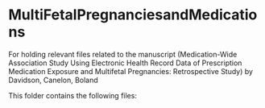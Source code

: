 # MultiFetalPregnanciesandMedications
For holding relevant files related to the manuscript (Medication-Wide Association Study Using Electronic Health Record Data of Prescription Medication Exposure and Multifetal Pregnancies: Retrospective Study) by Davidson, Canelon, Boland

This folder contains the following files:

